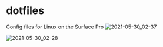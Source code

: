 # dotfiles

Config files for Linux on the Surface Pro
![2021-05-30_02-37](https://user-images.githubusercontent.com/46363213/120099378-0005db80-c0f0-11eb-9243-00dd018d2641.png)

![2021-05-30_02-28](https://user-images.githubusercontent.com/46363213/120099182-0d6e9600-c0ef-11eb-9ac0-b312c3dfbeb7.png)
